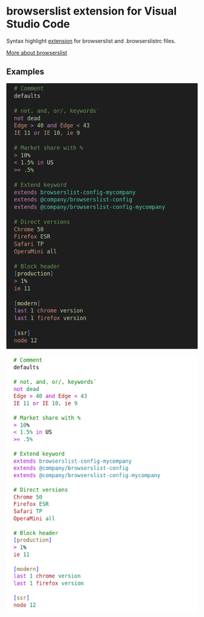 # browserslist extension for Visual Studio Code

Syntax highlight [extension](https://marketplace.visualstudio.com/items?itemName=webben.browserslist) for browserslist and .browserslistrc files.

[More about browserslist](https://github.com/browserslist/browserslist)

## Examples

![Syntax hightlight example with a default dark theme](images/highlight-dark.png)

![Syntax hightlight example with a default light theme](images/highlight-light.png)
